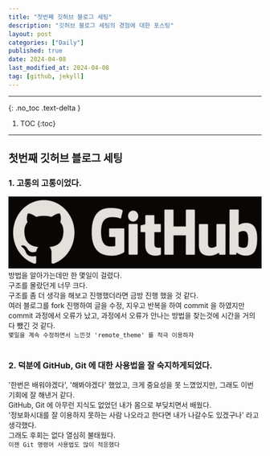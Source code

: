 ```yaml
---
title: "첫번째 깃허브 블로그 세팅"
description: "깃허브 블로그 세팅의 경험에 대한 포스팅"
layout: post
categories: ["Daily"]
published: true
date: 2024-04-08
last_modified_at: 2024-04-08
tag: [github, jekyll]
---
```

---
{: .no_toc .text-delta }

1. TOC
{:toc}
---

<!-- 글의 제목은 ##
    나머지 큰 제목은 ###
    이후 나머지는 3개이상 -->

## 첫번째 깃허브 블로그 세팅

### 1. 고통의 고통이었다.
![githubbanner](/assets/img/githubbanner.png)<br>
방법을 알아가는데만 한 몇일이 걸렸다.<br>
구조를 몰랐던게 너무 크다.<br>
구조를 좀 더 생각을 해보고 진행했더라면 금방 진행 했을 것 같다.<br>
여러 블로그를 fork 진행하여 글을 수정, 지우고 반복을 하여 commit 을 하였지만<br>
commit 과정에서 오류가 났고, 과정에서 오류가 안나는 방법을 찾는것에 시간을 거의 다 뺐긴 것 같다.<br>
`몇일을 계속 수정하면서 느낀것 'remote_theme' 를 적극 이용하자`<br>
<br>

### 2. 덕분에 GitHub, Git 에 대한 사용법을 잘 숙지하게되었다.
'한번은 배워야겠다', '해봐야겠다' 했었고, 크게 중요성을 못 느꼈었지만, 그래도 이번 기회에 잘 해낸거 같다.<br>
GitHub, Git 에 아무런 지식도 없었던 내가 몸으로 부딪치면서 배웠다.<br>
'정보화시대를 잘 이용하지 못하는 사람 나오라고 한다면 내가 나갈수도 있겠구나' 라고 생각했다.<br>
그래도 후회는 없다 열심히 불태웠다.<br>
`이젠 Git 명령어 사용법도 많이 적응했다`<br>
<br>
